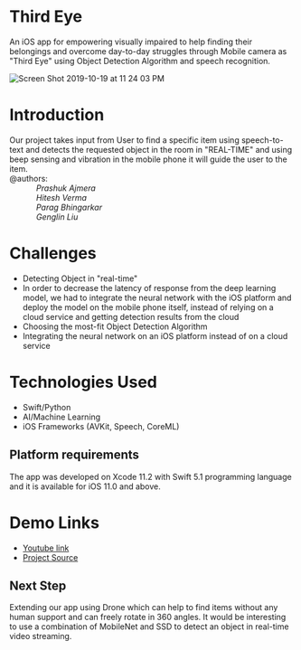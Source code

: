 # Third Eye

An iOS app for empowering visually impaired to help finding their belongings and overcome day-to-day struggles through Mobile camera as "Third Eye" using Object Detection Algorithm and speech recognition.

![Screen Shot 2019-10-19 at 11 24 03 PM](https://user-images.githubusercontent.com/17843556/67154305-f7201780-f2c7-11e9-9833-0eb273222a0a.png)
 
# Introduction
Our project takes input from User to find a specific item using speech-to-text and detects the requested object in the room in "REAL-TIME" and using beep sensing and vibration in the mobile phone it will guide the user to the item.<br/>
@authors: <br/>
&nbsp;&nbsp;&nbsp;&nbsp;&nbsp;&nbsp;&nbsp;&nbsp;&nbsp;&nbsp;&nbsp;&nbsp;<i>Prashuk Ajmera<br/>
&nbsp;&nbsp;&nbsp;&nbsp;&nbsp;&nbsp;&nbsp;&nbsp;&nbsp;&nbsp;&nbsp;&nbsp;Hitesh Verma<br/>
&nbsp;&nbsp;&nbsp;&nbsp;&nbsp;&nbsp;&nbsp;&nbsp;&nbsp;&nbsp;&nbsp;&nbsp;Parag Bhingarkar<br/>
&nbsp;&nbsp;&nbsp;&nbsp;&nbsp;&nbsp;&nbsp;&nbsp;&nbsp;&nbsp;&nbsp;&nbsp;Genglin Liu<br/></i>
         
# Challenges
- Detecting Object in "real-time"
- In order to decrease the latency of response from the deep learning model, we had to integrate the neural network with the iOS platform and deploy the model on the mobile phone itself, instead of relying on a cloud service and getting detection results from the cloud
- Choosing the most-fit Object Detection Algorithm
- Integrating the neural network on an iOS platform instead of on a cloud service

# Technologies Used
- Swift/Python
- AI/Machine Learning
- iOS Frameworks (AVKit, Speech, CoreML)

## Platform requirements
The app was developed on Xcode 11.2 with Swift 5.1 programming language and it is available for iOS 11.0 and above.

# Demo Links
- [Youtube link](https://youtu.be/b543EcMP2SA)
- [Project Source](https://dashboard.hackumass.com/projects/54)

## Next Step
Extending our app using Drone which can help to find items without any human support and can freely rotate in 360 angles. It would be interesting to use a combination of MobileNet and SSD to detect an object in real-time video streaming.
